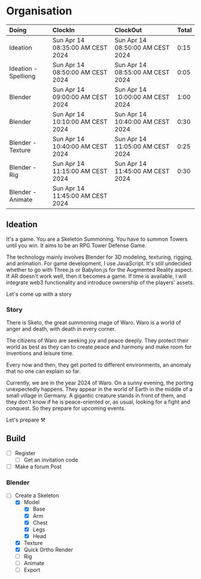 # Organisation

| Doing                | ClockIn                          | ClockOut                         | Total |
| :------------------- | :------------------------------- | :------------------------------- | :---- |
| Ideation             | Sun Apr 14 08:35:00 AM CEST 2024 | Sun Apr 14 08:50:00 AM CEST 2024 | 0:15  |
| Ideation - Spelliong | Sun Apr 14 08:50:00 AM CEST 2024 | Sun Apr 14 08:55:00 AM CEST 2024 | 0:05  |
| Blender              | Sun Apr 14 09:00:00 AM CEST 2024 | Sun Apr 14 10:00:00 AM CEST 2024 | 1:00  |
| Blender              | Sun Apr 14 10:10:00 AM CEST 2024 | Sun Apr 14 10:40:00 AM CEST 2024 | 0:30  |
| Blender - Texture    | Sun Apr 14 10:40:00 AM CEST 2024 | Sun Apr 14 11:05:00 AM CEST 2024 | 0:25  |
| Blender - Rig        | Sun Apr 14 11:15:00 AM CEST 2024 | Sun Apr 14 11:45:00 AM CEST 2024 | 0:30  |
| Blender - Animate    | Sun Apr 14 11:45:00 AM CEST 2024 |                                  |       |

## Ideation

It's a game.
You are a Skeleton Summoning.
You have to summon Towers until you win.
It aims to be an RPG Tower Defense Game.

The technology mainly involves Blender for 3D modeling, texturing, rigging, and animation.
For game development, I use JavaScript.
It's still undecided whether to go with Three.js or Babylon.js for the Augmented Reality aspect. If AR doesn't work well, then it becomes a game.
If time is available, I will integrate web3 functionality and introduce ownership of the players' assets.

Let's come up with a story

### Story

There is Sketo, the great summoning mage of Waro.
Waro is a world of anger and death, with death in every corner.

The citizens of Waro are seeking joy and peace deeply.
They protect their world as best as they can to create peace and harmony and make room for inventions and leisure time.

Every now and then, they get ported to different environments, an anomaly that no one can explain so far.

Currently, we are in the year 2024 of Waro.
On a sunny evening, the porting unexpectedly happens.
They appear in the world of Earth in the middle of a small village in Germany.
A gigantic creature stands in front of them, and they don't know if he is peace-oriented or, as usual, looking for a fight and conquest.
So they prepare for upcoming events.

Let's prepare ⚒️

## Build

- [ ] Register
  - [ ] Get an invitation code
- [ ] Make a forum Post

### Blender

- [ ] Create a Skeleton
  - [x] Model
    - [x] Base
    - [x] Arm
    - [x] Chest
    - [x] Legs
    - [x] Head
  - [x] Texture
  - [x] Quick Ortho Render
  - [ ] Rig
  - [ ] Animate
  - [ ] Export
